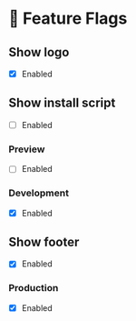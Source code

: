 # 🏁 Feature Flags

## Show logo

- [x] Enabled

## Show install script

- [ ] Enabled

### Preview

- [ ] Enabled

### Development

- [x] Enabled

## Show footer

- [x] Enabled

### Production

- [x] Enabled
